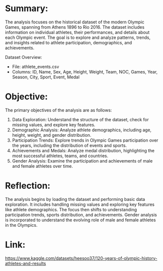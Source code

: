 # Summary:
The analysis focuses on the historical dataset of the modern Olympic Games, spanning from Athens 1896 to Rio 2016. The dataset includes information on individual athletes, their performances, and details about each Olympic event. The goal is to explore and analyze patterns, trends, and insights related to athlete participation, demographics, and achievements.

Dataset Overview:
- File: athlete_events.csv
- Columns: ID, Name, Sex, Age, Height, Weight, Team, NOC, Games, Year, Season, City, Sport, Event, Medal

# Objective:
The primary objectives of the analysis are as follows:
1. Data Exploration: Understand the structure of the dataset, check for missing values, and explore key features.
2. Demographic Analysis: Analyze athlete demographics, including age, height, weight, and gender distribution.
3. Participation Trends: Explore trends in Olympic Games participation over the years, including the distribution of events and sports.
4. Achievements and Medals: Analyze medal distribution, highlighting the most successful athletes, teams, and countries.
5. Gender Analysis: Examine the participation and achievements of male and female athletes over time.

# Reflection:
The analysis begins by loading the dataset and performing basic data exploration. It includes handling missing values and exploring key features like athlete demographics. The focus then shifts to understanding participation trends, sports distribution, and achievements. Gender analysis is incorporated to understand the evolving role of male and female athletes in the Olympics.

# Link:
https://www.kaggle.com/datasets/heesoo37/120-years-of-olympic-history-athletes-and-results
